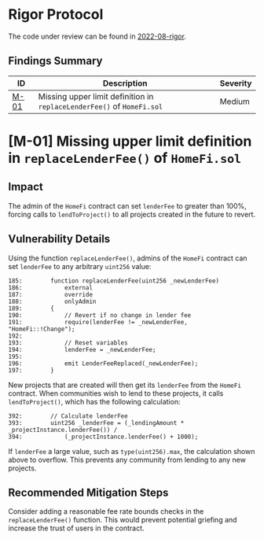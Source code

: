 # Rigor Protocol

The code under review can be found in [2022-08-rigor](https://github.com/code-423n4/2022-08-rigor).

## Findings Summary

| ID | Description | Severity |
| - | - | - |
| [M-01](https://github.com/MiloTruck/audits/blob/main/code4rena/2022-05-rubicon.md#h-01-first-depositor-can-break-minting-of-shares) | Missing upper limit definition in `replaceLenderFee()` of `HomeFi.sol` | Medium |

# [M-01] Missing upper limit definition in `replaceLenderFee()` of `HomeFi.sol`

## Impact
The admin of the `HomeFi` contract can set `lenderFee` to greater than 100%, forcing calls to `lendToProject()` to all projects created in the future to revert.

## Vulnerability Details
Using the function `replaceLenderFee()`, admins of the `HomeFi` contract can set `lenderFee` to any arbitrary `uint256` value:
```solidity
185:        function replaceLenderFee(uint256 _newLenderFee)
186:            external
187:            override
188:            onlyAdmin
189:        {
190:            // Revert if no change in lender fee
191:            require(lenderFee != _newLenderFee, "HomeFi::!Change");
192:   
193:            // Reset variables
194:            lenderFee = _newLenderFee;
195:   
196:            emit LenderFeeReplaced(_newLenderFee);
197:        }
```

New projects that are created will then get its `lenderFee` from the `HomeFi` contract. When communities wish to lend to these projects, it calls `lendToProject()`, which has the following calculation:
```solidity
392:        // Calculate lenderFee
393:        uint256 _lenderFee = (_lendingAmount * _projectInstance.lenderFee()) /
394:            (_projectInstance.lenderFee() + 1000);
```
If `lenderFee` a large value, such as `type(uint256).max`, the calculation shown above to overflow. This prevents any community from lending to any new projects.


## Recommended Mitigation Steps
Consider adding a reasonable fee rate bounds checks in the `replaceLenderFee()` function. This would prevent potential griefing and increase the trust of users in the contract.
